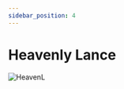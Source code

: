 ```yaml
---
sidebar_position: 4
---
```


# Heavenly Lance

![HeavenL](https://vwiki.valorserver.com/api/item/picture/heavenly%20lance)

